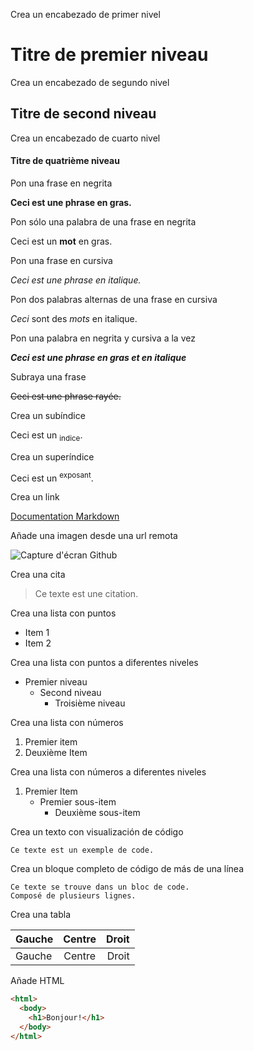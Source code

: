 Crea un encabezado de primer nivel

# Titre de premier niveau

Crea un encabezado de segundo nivel

## Titre de second niveau

Crea un encabezado de cuarto nivel

#### Titre de quatrième niveau

Pon una frase en negrita

**Ceci est une phrase en gras.**

Pon sólo una palabra de una frase en negrita

Ceci est un **mot** en gras.

Pon una frase en cursiva

_Ceci est une phrase en italique._

Pon dos palabras alternas de una frase en cursiva

_Ceci_ sont des _mots_ en italique.

Pon una palabra en negrita y cursiva a la vez

**_Ceci est une phrase en gras et en italique_**

Subraya una frase

~~Ceci est une phrase rayée.~~

Crea un subíndice

Ceci est un <sub>indice</sub>.

Crea un superíndice

Ceci est un <sup>exposant</sup>.

Crea un link

[Documentation Markdown](https://docs.github.com/fr/get-started/writing-on-github/getting-started-with-writing-and-formatting-on-github/basic-writing-and-formatting-syntax)

Añade una imagen desde una url remota

![Capture d'écran Github](https://myoctocat.com/assets/images/base-octocat.svg)

Crea una cita

> Ce texte est une citation.

Crea una lista con puntos

- Item 1
- Item 2

Crea una lista con puntos a diferentes niveles

- Premier niveau
  - Second niveau
    - Troisième niveau

Crea una lista con números

1. Premier item
2. Deuxième Item

Crea una lista con números a diferentes niveles

1. Premier Item
   - Premier sous-item
     - Deuxième sous-item

Crea un texto con visualización de código

`Ce texte est un exemple de code.`

Crea un bloque completo de código de más de una línea

```
Ce texte se trouve dans un bloc de code.
Composé de plusieurs lignes.
```

Crea una tabla

| Gauche | Centre | Droit |
| :----- | :----: | ----: |
| Gauche | Centre | Droit |

Añade HTML

```html
<html>
  <body>
    <h1>Bonjour!</h1>
  </body>
</html>
```
